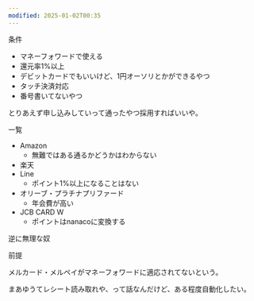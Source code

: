 ```yaml
---
modified: 2025-01-02T00:35
---
```

  

条件

- マネーフォワードで使える
- 還元率1%以上
- デビットカードでもいいけど、1円オーソリとかができるやつ
- タッチ決済対応
- 番号書いてないやつ

  

とりあえず申し込みしていって通ったやつ採用すればいいや。

  

一覧

- Amazon
    - 無難ではある通るかどうかはわからない
- 楽天
- Line
    - ポイント1%以上になることはない
- オリーブ・プラチナプリファード
    - 年会費が高い
- JCB CARD W
    - ポイントはnanacoに変換する

  

  

逆に無理な奴

  

  

  

前提

メルカード・メルペイがマネーフォワードに適応されてないという。

まあゆうてレシート読み取れや、って話なんだけど、ある程度自動化したい。